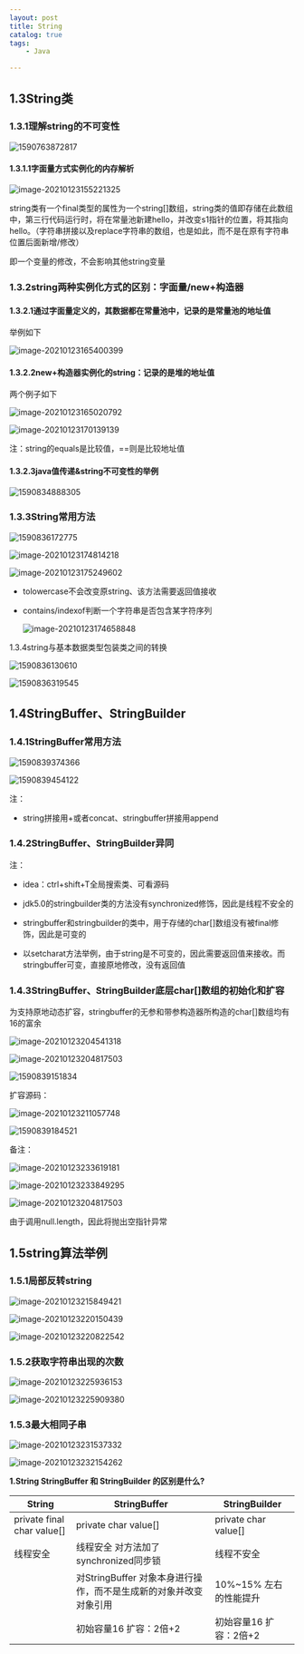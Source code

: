 ```yaml
---
layout: post
title: String
catalog: true
tags:
    - Java

---
```


## 1.3String类

### 1.3.1理解string的不可变性

![1590763872817](https://gitee.com/chrisxyq/picgo/raw/master/img/1590763872817.png)

#### 1.3.1.1字面量方式实例化的内存解析

![image-20210123155221325](https://gitee.com/chrisxyq/picgo/raw/master/img/image-20210123155221325.png)

string类有一个final类型的属性为一个string[]数组，string类的值即存储在此数组中，第三行代码运行时，将在常量池新建hello，并改变s1指针的位置，将其指向hello。（字符串拼接以及replace字符串的数组，也是如此，而不是在原有字符串位置后面新增/修改）

即一个变量的修改，不会影响其他string变量

### 1.3.2string两种实例化方式的区别：字面量/new+构造器

#### 1.3.2.1通过字面量定义的，其数据都在常量池中，记录的是常量池的地址值

举例如下

![image-20210123165400399](https://gitee.com/chrisxyq/picgo/raw/master/img/image-20210123165400399.png)

#### 1.3.2.2new+构造器实例化的string：记录的是堆的地址值

两个例子如下

![image-20210123165020792](https://gitee.com/chrisxyq/picgo/raw/master/img/image-20210123165020792.png)

![image-20210123170139139](https://gitee.com/chrisxyq/picgo/raw/master/img/image-20210123170139139.png)

注：string的equals是比较值，==则是比较地址值

#### 1.3.2.3java值传递&string不可变性的举例

![1590834888305](https://gitee.com/chrisxyq/picgo/raw/master/img/1590834888305.png)

### 1.3.3String常用方法

![1590836172775](https://gitee.com/chrisxyq/picgo/raw/master/img/1590836172775.png)

![image-20210123174814218](https://gitee.com/chrisxyq/picgo/raw/master/img/image-20210123174814218.png)

![image-20210123175249602](https://gitee.com/chrisxyq/picgo/raw/master/img/image-20210123175249602.png)

- tolowercase不会改变原string、该方法需要返回值接收

- contains/indexof判断一个字符串是否包含某字符序列

  ![image-20210123174658848](https://gitee.com/chrisxyq/picgo/raw/master/img/image-20210123174658848.png)

1.3.4string与基本数据类型包装类之间的转换

![1590836130610](https://gitee.com/chrisxyq/picgo/raw/master/img/1590836130610.png)

![1590836319545](https://gitee.com/chrisxyq/picgo/raw/master/img/1590836319545.png)



## 1.4StringBuffer、StringBuilder

### 1.4.1StringBuffer常用方法

![1590839374366](https://gitee.com/chrisxyq/picgo/raw/master/img/1590839374366.png)

![1590839454122](https://gitee.com/chrisxyq/picgo/raw/master/img/1590839454122.png)

注：

- string拼接用+或者concat、stringbuffer拼接用append



### 1.4.2StringBuffer、StringBuilder异同

注：

- idea：ctrl+shift+T全局搜索类、可看源码

- jdk5.0的stringbuilder类的方法没有synchronized修饰，因此是线程不安全的
- stringbuffer和stringbuilder的类中，用于存储的char[]数组没有被final修饰，因此是可变的
- 以setcharat方法举例，由于string是不可变的，因此需要返回值来接收。而stringbuffer可变，直接原地修改，没有返回值

### 1.4.3StringBuffer、StringBuilder底层char[]数组的初始化和扩容

为支持原地动态扩容，stringbuffer的无参和带参构造器所构造的char[]数组均有16的富余

![image-20210123204541318](https://gitee.com/chrisxyq/picgo/raw/master/img/image-20210123204541318.png)

![image-20210123204817503](https://gitee.com/chrisxyq/picgo/raw/master/img/image-20210123204817503.png)

![1590839151834](https://gitee.com/chrisxyq/picgo/raw/master/img/1590839151834.png)

扩容源码：

![image-20210123211057748](https://gitee.com/chrisxyq/picgo/raw/master/img/image-20210123211057748.png)

![1590839184521](https://gitee.com/chrisxyq/picgo/raw/master/img/1590839184521.png)

备注：

![image-20210123233619181](https://gitee.com/chrisxyq/picgo/raw/master/img/image-20210123233619181.png)

![image-20210123233849295](https://gitee.com/chrisxyq/picgo/raw/master/img/image-20210123233849295.png)

![image-20210123204817503](https://gitee.com/chrisxyq/picgo/raw/master/img/image-20210123204817503.png)

由于调用null.length，因此将抛出空指针异常

## 1.5string算法举例

### 1.5.1局部反转string

![image-20210123215849421](https://gitee.com/chrisxyq/picgo/raw/master/img/image-20210123215849421.png)

![image-20210123220150439](https://gitee.com/chrisxyq/picgo/raw/master/img/image-20210123220150439.png)

![image-20210123220822542](https://gitee.com/chrisxyq/picgo/raw/master/img/image-20210123220822542.png)

### 1.5.2获取字符串出现的次数

![image-20210123225936153](https://gitee.com/chrisxyq/picgo/raw/master/img/image-20210123225936153.png)

![image-20210123225909380](https://gitee.com/chrisxyq/picgo/raw/master/img/image-20210123225909380.png)

### 1.5.3最大相同子串

![image-20210123231537332](https://gitee.com/chrisxyq/picgo/raw/master/img/image-20210123231537332.png)

![image-20210123232154262](https://gitee.com/chrisxyq/picgo/raw/master/img/image-20210123232154262.png)

**1.String StringBuffer 和 StringBuilder 的区别是什么?**

| String                     | StringBuffer                                                 | StringBuilder            |
| -------------------------- | ------------------------------------------------------------ | ------------------------ |
| private final char value[] | private char value[]                                         | private char value[]     |
| 线程安全                   | 线程安全   对方法加了synchronized同步锁                      | 线程不安全               |
|                            | 对StringBuffer 对象本身进行操作，而不是生成新的对象并改变对象引用 | 10%~15% 左右的性能提升   |
|                            | 初始容量16   扩容：2倍+2                                     | 初始容量16   扩容：2倍+2 |